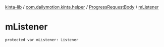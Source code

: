 [kinta-lib](../../index.md) / [com.dailymotion.kinta.helper](../index.md) / [ProgressRequestBody](index.md) / [mListener](./m-listener.md)

# mListener

`protected var mListener: Listener`